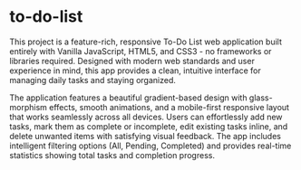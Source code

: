 # to-do-list
This project is a feature-rich, responsive To-Do List web application built entirely with Vanilla JavaScript, HTML5, and CSS3 - no frameworks or libraries required. Designed with modern web standards and user experience in mind, this app provides a clean, intuitive interface for managing daily tasks and staying organized.

The application features a beautiful gradient-based design with glass-morphism effects, smooth animations, and a mobile-first responsive layout that works seamlessly across all devices. Users can effortlessly add new tasks, mark them as complete or incomplete, edit existing tasks inline, and delete unwanted items with satisfying visual feedback. The app includes intelligent filtering options (All, Pending, Completed) and provides real-time statistics showing total tasks and completion progress.  
